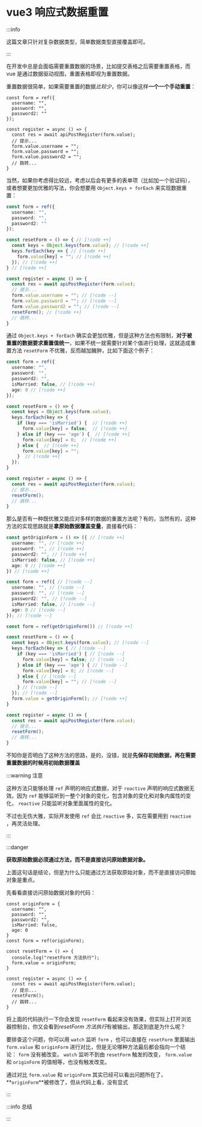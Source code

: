# vue3 响应式数据重置

:::info

这篇文章只针对复杂数据类型，简单数据类型直接覆盖即可。

:::

在开发中总是会面临需要重置数据的场景，比如提交表格之后需要重置表格，而 vue 是通过数据驱动视图，重置表格即视为重置数据。

重置数据很简单，如果需要重置的数据*比较少*，你可以像这样**一个一个手动重置**：

```ts{1-5,10-12}
const form = ref({
  username: "",
  password: "",
  password2: ""
});

const register = async () => {
  const res = await apiPostRegister(form.value);
  // 提示...
  form.value.username = "";
  form.value.password = "";
  form.value.password2 = "";
  // 跳转...
}
```

当然，如果你考虑得比较远，考虑以后会有更多的表单项（比如加一个验证码），或者想要更加优雅的写法，你会想要用 `Object.keys + forEach` 来实现数据重置：

```ts
const form = ref({
  username: "",
  password: "",
  password2: ""
});

const resetForm = () => { // [!code ++]
  const keys = Object.keys(form.value); // [!code ++]
  keys.forEach(key => { // [!code ++]
    form.value[key] = ""; // [!code ++]
  }); // [!code ++]
} // [!code ++]

const register = async () => {
  const res = await apiPostRegister(form.value);
  // 提示...
  form.value.username = ""; // [!code --]
  form.value.password = ""; // [!code --]
  form.value.password2 = ""; // [!code --]
  resetForm(); // [!code ++]
  // 跳转...
}
```

通过 `Object.keys + forEach` 确实会更加优雅，但是这种方法也有限制，**对于被重置的数据要求重置值统一**，如果不统一就需要针对某个值进行处理，这就造成重置方法 `resetForm` 不优雅，反而越加臃肿，比如下面这个例子：

```ts
const form = ref({
  username: "",
  password: "",
  password2: "",
  isMarried: false, // [!code ++]
  age: 0 // [!code ++]
});

const resetForm = () => {
  const keys = Object.keys(form.value);
  keys.forEach(key => {
    if (key === 'isMarried') {  // [!code ++]
      form.value[key] = false;  // [!code ++]
    } else if (key === 'age') {  // [!code ++]
      form.value[key] = 0;  // [!code ++]
    } else {  // [!code ++]
      form.value[key] = "";
    }  // [!code ++]
  });
}

const register = async () => {
  const res = await apiPostRegister(form.value);
  // 提示...
  resetForm();
  // 跳转...
}
```

那么是否有一种既优雅又能应对多样的数据的重置方法呢？有的，当然有的，这种方法的实现思路就是**拿原始数据覆盖变量**，直接看代码：

```ts
const getOriginForm = () => ({ // [!code ++]
  username: "", // [!code ++]
  password: "", // [!code ++]
  password2: "", // [!code ++]
  isMarried: false, // [!code ++]
  age: 0 // [!code ++]
}) // [!code ++]

const form = ref({ // [!code --]
  username: "", // [!code --]
  password: "", // [!code --]
  password2: "", // [!code --]
  isMarried: false, // [!code --]
  age: 0 // [!code --]
}); // [!code --]

const form = ref(getOriginForm()) // [!code ++]

const resetForm = () => {
  const keys = Object.keys(form.value); // [!code --]
  keys.forEach(key => { // [!code --]
    if (key === 'isMarried') { // [!code --]
      form.value[key] = false; // [!code --]
    } else if (key === 'age') { // [!code --]
      form.value[key] = 0; // [!code --]
    } else { // [!code --]
      form.value[key] = ""; // [!code --]
    } // [!code --]
  }); // [!code --]
  form.value = getOriginForm(); // [!code ++]
}

const register = async () => {
  const res = await apiPostRegister(form.value);
  // 提示...
  resetForm();
  // 跳转...
}
```

不知你是否明白了这种方法的思路，是的，没错，就是**先保存初始数据，再在需要重置数据的时候用初始数据覆盖**

:::warning 注意

这种方法只能够处理 `ref` 声明的响应式数据，对于 `reactive` 声明的响应式数据无效。因为 `ref` 能够监听到一整个对象的变化，包含对象的变化和对象内属性的变化， `reactive` 只能监听对象里面属性的变化。

不过也无伤大雅，实际开发使用 `ref` 会比 `reactive` 多，实在需要用到 `reactive` ，再灵活处理。

:::

:::danger

**获取原始数据必须通过方法，而不是直接访问原始数据对象。**

上面这句话是结论，但是为什么只能通过方法获取原始对象，而不是直接访问原始对象是重点。

先看看直接访问原始数据对象的代码：

```ts{8,12}
const originForm = {
  username: "",
  password: "",
  password2: "",
  isMarried: false,
  age: 0
}
const form = ref(originForm);

const resetForm = () => {
  console.log("resetForm 方法执行");
  form.value = originForm;
}

const register = async () => {
  const res = await apiPostRegister(form.value);
  // 提示...
  resetForm();
  // 跳转...
}
```

将上面的代码执行一下你会发现 `resetForm` 看起来没有效果，但实际上打开浏览器控制台，你又会看到*resetForm 方法执行*有被输出，那这到底是为什么呢？

要排查这个问题，你可以用 `watch` 监听 `form` ，也可以直接在 `resetForm` 里面输出 `form.value` 和 `originForm` 进行对比，但是无论哪种方法最后都会指向一个结论： `form` 没有被改变。 `watch` 监听不到由 `resetForm` 触发的改变， `form.value` 和 `originForm` 的值相等，也没有触发改变。

通过对比 `form.value` 和 `originForm` 其实已经可以看出问题所在了，**`originForm`**被修改了，但从代码上看，没有显式

:::

:::info 总结

:::
